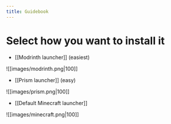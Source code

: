 ```yaml
---
title: Guidebook
---
```

# Select how you want to install it

- [[Modrinth launcher]] (easiest)

![[images/modrinth.png|100]]

- [[Prism launcher]] (easy)
  
![[images/prism.png|100]]

- [[Default Minecraft launcher]]
  
![[images/minecraft.png|100]]
